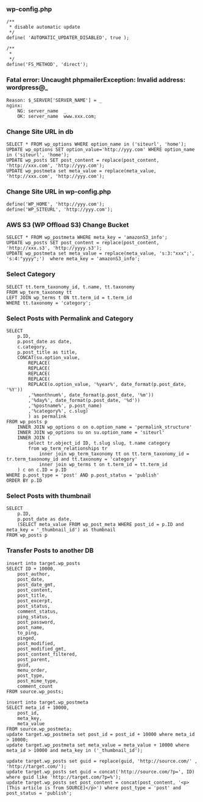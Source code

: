 ### wp-config.php

	/**
	 * disable automatic update
	 */
	define( 'AUTOMATIC_UPDATER_DISABLED', true );

	/**
	 *
	 */
	define('FS_METHOD', 'direct');

### Fatal error: Uncaught phpmailerException: Invalid address: wordpress@_ 

	Reason: $_SERVER['SERVER_NAME'] = _
	nginx: 
		NG: server_name  _
		OK: server_name  www.xxx.com;

### Change Site URL in db

	SELECT * FROM wp_options WHERE option_name in ('siteurl', 'home');
	UPDATE wp_options SET option_value='http://yyy.com' WHERE option_name in ('siteurl', 'home');
	UPDATE wp_posts SET post_content = replace(post_content, 'http://xxx.com', 'http://yyy.com');
	UPDATE wp_postmeta set meta_value = replace(meta_value, 'http://xxx.com', 'http://yyy.com');

### Change Site URL in wp-config.php

	define('WP_HOME', 'http://yyy.com');
	define('WP_SITEURL', 'http://yyy.com');

### AWS S3 (WP Offload S3) Change Bucket

	SELECT * FROM wp_postmeta WHERE meta_key = 'amazonS3_info';
	UPDATE wp_posts SET post_content = replace(post_content, 'http://xxx.s3', 'http://yyyy.s3');
	UPDATE wp_postmeta set meta_value = replace(meta_value, 's:3:"xxx";', 's:4:"yyyy";')  where meta_key = 'amazonS3_info';

### Select Category

	SELECT tt.term_taxonomy_id, t.name, tt.taxonomy 
	FROM wp_term_taxonomy tt 
	LEFT JOIN wp_terms t ON tt.term_id = t.term_id
	WHERE tt.taxonomy = 'category';

### Select Posts with Permalink and Category
	SELECT
		p.ID,
		p.post_date as date,
		c.category,
		p.post_title as title,
		CONCAT(su.option_value,
			REPLACE(
			REPLACE(
			REPLACE(
			REPLACE(
			REPLACE(o.option_value, '%year%', date_format(p.post_date, '%Y'))
			,'%monthnum%', date_format(p.post_date, '%m'))
			,'%day%', date_format(p.post_date, '%d'))
			,'%postname%', p.post_name)
			,'%category%', c.slug)
			) as permalink
	FROM wp_posts p
		INNER JOIN wp_options o on o.option_name = 'permalink_structure'
		INNER JOIN wp_options su on su.option_name = 'siteurl' 
		INNER JOIN (
			select tr.object_id ID, t.slug slug, t.name category
			from wp_term_relationships tr
				inner join wp_term_taxonomy tt on tt.term_taxonomy_id = tr.term_taxonomy_id and tt.taxonomy = 'category'
				inner join wp_terms t on t.term_id = tt.term_id
		) c on c.ID = p.ID
	WHERE p.post_type = 'post' AND p.post_status = 'publish'
	ORDER BY p.ID

### Select Posts with thumbnail
	SELECT
		p.ID,
		p.post_date as date,
		(SELECT meta_value FROM wp_post_meta WHERE post_id = p.ID and meta_key = '_thumbnail_id') as thumbnail
	FROM wp_posts p

### Transfer Posts to another DB
	insert into target.wp_posts
	SELECT ID + 10000,
		post_author,
		post_date,
		post_date_gmt,
		post_content,
		post_title,
		post_excerpt,
		post_status,
		comment_status,
		ping_status,
		post_password,
		post_name,
		to_ping,
		pinged,
		post_modified,
		post_modified_gmt,
		post_content_filtered,
		post_parent,
		guid,
		menu_order,
		post_type,
		post_mime_type,
		comment_count
	FROM source.wp_posts;

	insert into target.wp_postmeta 
	SELECT meta_id + 10000,
		post_id,
		meta_key,
		meta_value
	FROM source.wp_postmeta;
	update target.wp_postmeta set post_id = post_id + 10000 where meta_id > 10000;
	update target.wp_postmeta set meta_value = meta_value + 10000 where meta_id > 10000 and meta_key in ('_thumbnail_id');

	update target.wp_posts set guid = replace(guid, 'http://source.com/' , 'http://target.com/');
	update target.wp_posts set guid = concat('http://source.com/?p=', ID) where guid like 'http://target.com/?p=%');
	update target.wp_posts set post_content = concat(post_content, '<p>[This article is from SOURCE]</p>') where post_type = 'post' and post_status = 'publish';

